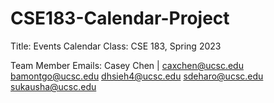 # CSE183-Calendar-Project
Title: Events Calendar
Class: CSE 183, Spring 2023

Team Member Emails:
Casey Chen | caxchen@ucsc.edu
bamontgo@ucsc.edu
dhsieh4@ucsc.edu
sdeharo@ucsc.edu
sukausha@ucsc.edu
